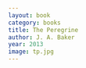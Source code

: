 ```yaml
---
layout: book
category: books
title: The Peregrine
author: J. A. Baker
year: 2013
image: tp.jpg
---
```

